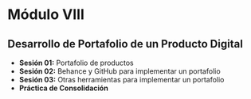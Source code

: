 # Módulo VIII

## Desarrollo de Portafolio de un Producto Digital

- **Sesión 01:** Portafolio de productos
- **Sesión 02:** Behance y GitHub para implementar un portafolio
- **Sesión 03:** Otras herramientas para implementar un portafolio
- **Práctica de Consolidación**
